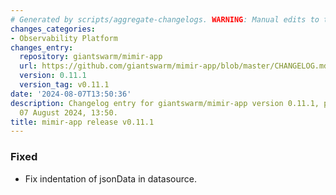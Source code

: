 ```yaml
---
# Generated by scripts/aggregate-changelogs. WARNING: Manual edits to this files will be overwritten.
changes_categories:
- Observability Platform
changes_entry:
  repository: giantswarm/mimir-app
  url: https://github.com/giantswarm/mimir-app/blob/master/CHANGELOG.md#0111---2024-08-07
  version: 0.11.1
  version_tag: v0.11.1
date: '2024-08-07T13:50:36'
description: Changelog entry for giantswarm/mimir-app version 0.11.1, published on
  07 August 2024, 13:50.
title: mimir-app release v0.11.1
---
```


### Fixed
- Fix indentation of jsonData in datasource.
